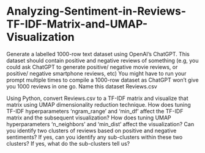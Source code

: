 # Analyzing-Sentiment-in-Reviews-TF-IDF-Matrix-and-UMAP-Visualization

Generate a labelled 1000-row text dataset using OpenAI’s ChatGPT. This dataset should
contain positive and negative reviews of something (e.g, you could ask ChatGPT to generate
positive/ negative movie reviews, or positive/ negative smartphone reviews, etc) You might
have to run your prompt multiple times to compile a 1000-row dataset as ChatGPT won’t give
you 1000 reviews in one go. Name this dataset Reviews.csv

Using Python, convert Reviews.csv to a TF-IDF matrix and visualize that matrix using UMAP
dimensionality reduction technique.
How does tuning TF-IDF hyperparameters ‘ngram_range’ and ‘min_df’ affect the TF-IDF matrix
and the subsequent visualization? 
How does tuning UMAP hyperparameters ‘n_neighbors’ and ‘min_dist’ affect the
visualization? 
Can you identify two clusters of reviews based on positive and negative sentiments? If yes,
can you identify any sub-clusters within these two clusters? If yes, what do the sub-clusters
tell us? 
